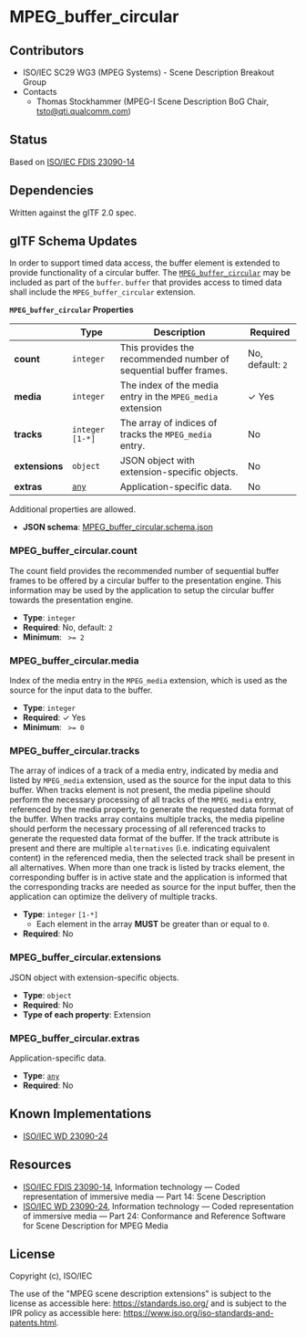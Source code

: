 # MPEG_buffer_circular

## Contributors

* ISO/IEC SC29 WG3 (MPEG Systems) - Scene Description Breakout Group
* Contacts
  * Thomas Stockhammer (MPEG-I Scene Description BoG Chair, tsto@qti.qualcomm.com)

## Status

Based on [ISO/IEC FDIS 23090-14](https://www.iso.org/standard/80900.html)

## Dependencies

Written against the glTF 2.0 spec.

## glTF Schema Updates

In order to support timed data access, the buffer element is extended to provide functionality of a circular buffer. The [`MPEG_buffer_circular`](#reference-mpeg_buffer_circular) may be included as part of the `buffer`. `buffer` that provides access to timed data shall include the `MPEG_buffer_circular` extension.


**`MPEG_buffer_circular` Properties**

|   |Type|Description|Required|
|---|---|---|---|
|**count**|`integer`|This provides the recommended number of sequential buffer frames.|No, default: `2`|
|**media**|`integer`|The index of the media entry in the `MPEG_media` extension| &#10003; Yes|
|**tracks**|`integer` `[1-*]`|The array of indices of tracks the `MPEG_media` entry.|No|
|**extensions**|`object`|JSON object with extension-specific objects.|No|
|**extras**|[`any`](#reference-any)|Application-specific data.|No|

Additional properties are allowed.

* **JSON schema**: [MPEG_buffer_circular.schema.json](/Extensions/MPEG_buffer_circular/schema/MPEG_buffer_circular.schema.json)

### MPEG_buffer_circular.count

The count field provides the recommended number of sequential buffer frames to be offered by a circular buffer to the presentation engine. This information may be used by the application to setup the circular buffer towards the presentation engine.

* **Type**: `integer`
* **Required**: No, default: `2`
* **Minimum**: ` >= 2`

### MPEG_buffer_circular.media

Index of the media entry in the `MPEG_media` extension, which is used as the source for the input data to the buffer.

* **Type**: `integer`
* **Required**:  &#10003; Yes
* **Minimum**: ` >= 0`

### MPEG_buffer_circular.tracks

The array of indices of a track of a media entry, indicated by media and listed by `MPEG_media` extension, used as the source for the input data to this buffer. When tracks element is not present, the media pipeline should perform the necessary processing of all tracks of the `MPEG_media` entry, referenced by the media property, to generate the requested data format of the buffer. When tracks array contains multiple tracks, the media pipeline should perform the necessary processing of all referenced tracks to generate the requested data format of the buffer. If the track attribute is present and there are multiple `alternatives` (i.e. indicating equivalent content) in the referenced media, then the selected track shall be present in all alternatives. When more than one track is listed by tracks element, the corresponding buffer is in active state and the application is informed that the corresponding tracks are needed as source for the input buffer, then the application can optimize the delivery of multiple tracks.

* **Type**: `integer` `[1-*]`
    * Each element in the array **MUST** be greater than or equal to `0`.
* **Required**: No

### MPEG_buffer_circular.extensions

JSON object with extension-specific objects.

* **Type**: `object`
* **Required**: No
* **Type of each property**: Extension

### MPEG_buffer_circular.extras

Application-specific data.

* **Type**: [`any`](#reference-any)
* **Required**: No


## Known Implementations

* [ISO/IEC WD 23090-24](https://www.iso.org/standard/83696.html)

## Resources

* [ISO/IEC FDIS 23090-14](https://www.iso.org/standard/80900.html), Information technology — Coded representation of immersive media — Part 14: Scene Description 
* [ISO/IEC WD 23090-24](https://www.iso.org/standard/83696.html), Information technology — Coded representation of immersive media — Part 24: Conformance and Reference Software for Scene Description for MPEG Media

## License

Copyright (c), ISO/IEC

The use of the "MPEG scene description extensions" is subject to the license as accessible here: https://standards.iso.org/ and is subject to the IPR policy as accessible here: https://www.iso.org/iso-standards-and-patents.html.

